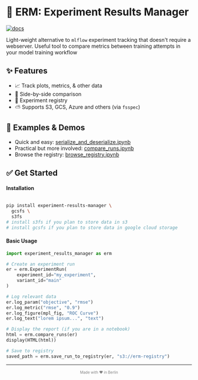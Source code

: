 # 🔬 ERM: Experiment Results Manager

[![docs](https://img.shields.io/badge/docs-latest-blue)](https://ml-cyclops.github.io/experiment-results-manager/)

Light-weight alternative to `mlflow` experiment tracking that doesn't require a webserver. Useful tool to compare metrics between training attempts in your model training workflow

## ✨ Features

- 📈 Track plots, metrics, & other data
- 👀 Side-by-side comparison 
- 💾 Experiment registry 
- ⛅️ Supports S3, GCS, Azure and others (via `fsspec`)

## 🚀 Examples & Demos
- Quick and easy: [serialize_and_deserialize.ipynb](examples/serialize_and_deserialize.ipynb)
- Practical but more involved: [compare_runs.ipynb](examples/compare_runs.ipynb)
- Browse the registry: [browse_registry.ipynb](examples/browse_registry.ipynb)

## ✅ Get Started
#### Installation
```sh

pip install experiment-results-manager \
  gcsfs \
  s3fs
# install s3fs if you plan to store data in s3
# install gcsfs if you plan to store data in google cloud storage
```

#### Basic Usage
```python
import experiment_results_manager as erm

# Create an experiment run
er = erm.ExperimentRun(
    experiment_id="my_experiment",
    variant_id="main"
)

# Log relevant data
er.log_param("objective", "rmse")
er.log_metric("rmse", "0.9")
er.log_figure(mpl_fig, "ROC Curve")
er.log_text("lorem ipsum...", "text")

# Display the report (if you are in a notebook)
html = erm.compare_runs(er)
display(HTML(html))

# Save to registry
saved_path = erm.save_run_to_registry(er, "s3://erm-registry")

```
<hr>
<p align="center" style="text-align: center; color: gray; font-size: 10px;">
Made with ❤️ in Berlin
</p>
